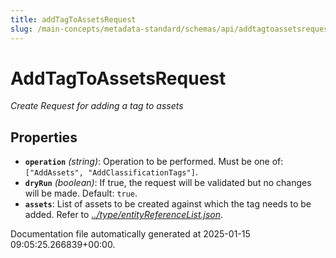 ```yaml
---
title: addTagToAssetsRequest
slug: /main-concepts/metadata-standard/schemas/api/addtagtoassetsrequest
---
```


# AddTagToAssetsRequest

*Create Request for adding a tag to assets*

## Properties

- **`operation`** *(string)*: Operation to be performed. Must be one of: `["AddAssets", "AddClassificationTags"]`.
- **`dryRun`** *(boolean)*: If true, the request will be validated but no changes will be made. Default: `true`.
- **`assets`**: List of assets to be created against which the tag needs to be added. Refer to *[../type/entityReferenceList.json](#/type/entityReferenceList.json)*.


Documentation file automatically generated at 2025-01-15 09:05:25.266839+00:00.
